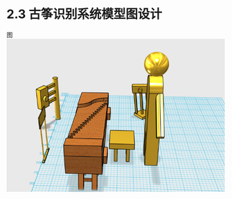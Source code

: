 # 2.3	古筝识别系统模型图设计
 
图 ![](https://github.com/CASTIC2019/GUZHENG/blob/master/%E5%8F%A4%E7%AD%9D%E6%8C%87%E6%B3%95%E8%AF%86%E5%88%AB%E7%B3%BB%E7%BB%9F.png)

